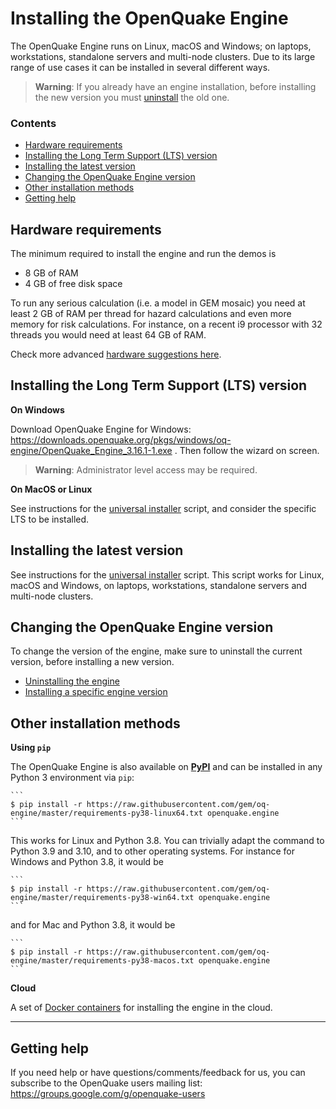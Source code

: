 # Installing the OpenQuake Engine

The OpenQuake Engine runs on Linux, macOS and Windows; on laptops,
workstations, standalone servers and multi-node clusters. Due to its
large range of use cases it can be installed in several different ways.

> **Warning**:
> If you already have an engine installation, before installing the new version you must [uninstall](universal.md#uninstalling-the-engine) the old one.


### Contents

* [Hardware requirements](#hardware-requirements)
* [Installing the Long Term Support (LTS) version](#installing-the-long-term-support-lts-version)
* [Installing the latest version](#installing-the-latest-version)
* [Changing the OpenQuake Engine version](#changing-the-openquake-engine-version)
* [Other installation methods](#other-installtion-methods)
* [Getting help](#getting-help)


## Hardware requirements

The minimum required to install the engine and run the demos is

- 8 GB of RAM
- 4 GB of free disk space

To run any serious calculation (i.e. a model in GEM mosaic) you need
at least 2 GB of RAM per thread for hazard calculations and even more
memory for risk calculations. For instance, on a recent i9 processor
with 32 threads you would need at least 64 GB of RAM.

Check more advanced [hardware suggestions here](./hardware-suggestions.md).


## Installing the Long Term Support (LTS) version

**On Windows**

  Download OpenQuake Engine for Windows: https://downloads.openquake.org/pkgs/windows/oq-engine/OpenQuake_Engine_3.16.1-1.exe .
  Then follow the wizard on screen.
  > **Warning**:
  > Administrator level access may be required.


**On MacOS or Linux**

  See instructions for the [universal installer](./universal.md) script, and consider the specific LTS to be installed.


## Installing the latest version

See instructions for the [universal installer](./universal.md) script. This script works for Linux, macOS and Windows, on laptops, workstations, standalone servers and multi-node clusters.


## Changing the OpenQuake Engine version
  To change the version of the engine, make sure to uninstall the current version, before installing a new version.
  * [Uninstalling the engine](./universal.md#uninstalling-the-engine)
  * [Installing a specific engine version](./universal.md##installing-a-specific-engine-version)


## Other installation methods

**Using `pip`**

  The OpenQuake Engine is also available on **[PyPI](https://pypi.python.org/pypi/openquake.engine)** and can be installed in any Python 3 environment via `pip`:

    ```
    $ pip install -r https://raw.githubusercontent.com/gem/oq-engine/master/requirements-py38-linux64.txt openquake.engine
    ```
  This works for Linux and Python 3.8. You can trivially adapt the command to Python 3.9 and 3.10, and to other operating systems. For instance for Windows and Python 3.8, it would be

    ```
    $ pip install -r https://raw.githubusercontent.com/gem/oq-engine/master/requirements-py38-win64.txt openquake.engine
    ```
  and for Mac and Python 3.8, it would be
  
    ```
    $ pip install -r https://raw.githubusercontent.com/gem/oq-engine/master/requirements-py38-macos.txt openquake.engine
    ```

**Cloud**

  A set of [Docker containers](docker.md) for installing the engine in the cloud.


***

## Getting help
If you need help or have questions/comments/feedback for us, you can subscribe to the OpenQuake users mailing list: https://groups.google.com/g/openquake-users
